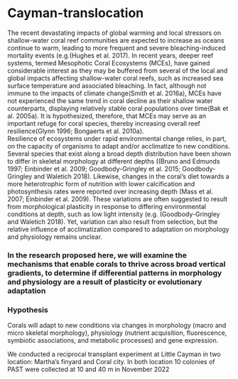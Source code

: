 # Cayman-translocation

The recent devastating impacts of global warming and local stressors on shallow-water coral reef communities are expected to increase as oceans continue to warm, leading to more frequent and severe bleaching-induced mortality events (e.g.(Hughes et al. 2017). In recent years, deeper reef systems, termed Mesophotic Coral Ecosystems (MCEs), have gained considerable interest as they may be buffered from several of the local and global impacts affecting shallow-water coral reefs, such as increased sea surface temperature and associated bleaching. In fact, although not immune to the impacts of climate change(Smith et al. 2016a), MCEs have not experienced the same trend in coral decline as their shallow water counterparts, displaying relatively stable coral populations over time(Bak et al. 2005a). It is hypothesized, therefore, that MCEs may serve as an important refuge for coral species, thereby increasing overall reef resilience(Glynn 1996; Bongaerts et al. 2010a).  
Resilience of ecosystems under rapid environmental change relies, in part, on the capacity of organisms to adapt and/or acclimatize to new conditions. Several species that exist along a broad depth distribution have been shown to differ in skeletal morphology at different depths ((Bruno and Edmunds 1997; Einbinder et al. 2009; Goodbody-Gringley et al. 2015; Goodbody-Gringley and Waletich 2018). Likewise, changes in the coral’s diet towards a more heterotrophic form of nutrition with lower calcification and photosynthesis rates were reported over increasing depth (Mass et al. 2007; Einbinder et al. 2009). These variations are often suggested to result from morphological plasticity in response to differing environmental conditions at depth, such as low light intensity (e.g. (Goodbody-Gringley and Waletich 2018). Yet, variation can also result from selection, but the relative influence of acclimatization compared to adaptation on morphology and physiology remains unclear. 

### In the research proposed here, we will examine the mechanisms that enable corals to thrive across broad vertical gradients, to determine if differential patterns in morphology and physiology are a result of plasticity or evolutionary adaptation

### Hypothesis 
Corals will adapt to new conditions via changes in morphology (macro and micro skeletal morphology), physiology (nutrient acquisition, fluorescence, symbiotic associations, and metabolic processes) and gene expression. 

We conducted a reciprocal transplant experiment at Little Cayman in two location: Martha’s finyard and Coral city. In both location 10 colonies of PAST were collected at 10 and 40 m in November 2022
 
